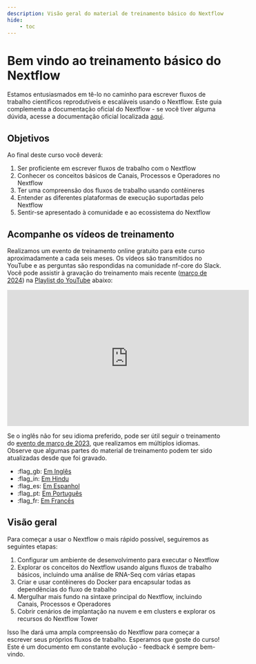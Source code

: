```yaml
---
description: Visão geral do material de treinamento básico do Nextflow
hide:
    - toc
---
```


# Bem vindo ao treinamento básico do Nextflow

Estamos entusiasmados em tê-lo no caminho para escrever fluxos de trabalho científicos reprodutíveis e escaláveis usando o Nextflow. Este guia complementa a documentação oficial do Nextflow - se você tiver alguma dúvida, acesse a documentação oficial localizada [aqui](https://www.nextflow.io/docs/latest).

## Objetivos

Ao final deste curso você deverá:

1. Ser proficiente em escrever fluxos de trabalho com o Nextflow
2. Conhecer os conceitos básicos de Canais, Processos e Operadores no Nextflow
3. Ter uma compreensão dos fluxos de trabalho usando contêineres
4. Entender as diferentes plataformas de execução suportadas pelo Nextflow
5. Sentir-se apresentado à comunidade e ao ecossistema do Nextflow

## Acompanhe os vídeos de treinamento

Realizamos um evento de treinamento online gratuito para este curso aproximadamente a cada seis meses. Os vídeos são transmitidos no YouTube e as perguntas são respondidas na comunidade nf-core do Slack. Você pode assistir à gravação do treinamento mais recente ([março de 2024](https://nf-co.re/events/2024/training-foundational-march)) na [Playlist do YouTube](https://youtu.be/dbOKB3VRpuE?si=MYBy4-gjRfEYkVRM) abaixo:

<div style="text-align: center;">
    <iframe width="560" height="315" src="https://www.youtube.com/embed/watch?v=dbOKB3VRpuE&list=PL3xpfTVZLcNgLBGLAiY6Rl9fizsz-DTCT" title="YouTube video player" frameborder="0" allow="accelerometer; autoplay; clipboard-write; encrypted-media; gyroscope; picture-in-picture; web-share" allowfullscreen="" data-ruffle-polyfilled=""></iframe>
</div>

Se o inglês não for seu idioma preferido, pode ser útil seguir o treinamento do [evento de março de 2023](https://nf-co.re/events/2023/training-march-2023), que realizamos em múltiplos idiomas.
Observe que algumas partes do material de treinamento podem ter sido atualizadas desde que foi gravado.

- :flag_gb: [Em Inglês](https://youtube.com/playlist?list=PL3xpfTVZLcNhoWxHR0CS-7xzu5eRT8uHo)
- :flag_in: [Em Hindu](https://youtube.com/playlist?list=PL3xpfTVZLcNikun1FrSvtXW8ic32TciTJ)
- :flag_es: [Em Espanhol](https://youtube.com/playlist?list=PL3xpfTVZLcNhSlCWVoa3GURacuLWeFc8O)
- :flag_pt: [Em Português](https://youtube.com/playlist?list=PL3xpfTVZLcNhi41yDYhyHitUhIcUHIbJg)
- :flag_fr: [Em Francês](https://youtube.com/playlist?list=PL3xpfTVZLcNhiv9SjhoA1EDOXj9nzIqdS)

## Visão geral

Para começar a usar o Nextflow o mais rápido possível, seguiremos as seguintes etapas:

1. Configurar um ambiente de desenvolvimento para executar o Nextflow
2. Explorar os conceitos do Nextflow usando alguns fluxos de trabalho básicos, incluindo uma análise de RNA-Seq com várias etapas
3. Criar e usar contêineres do Docker para encapsular todas as dependências do fluxo de trabalho
4. Mergulhar mais fundo na sintaxe principal do Nextflow, incluindo Canais, Processos e Operadores
5. Cobrir cenários de implantação na nuvem e em clusters e explorar os recursos do Nextflow Tower

Isso lhe dará uma ampla compreensão do Nextflow para começar a escrever seus próprios fluxos de trabalho. Esperamos que goste do curso! Este é um documento em constante evolução - feedback é sempre bem-vindo.
